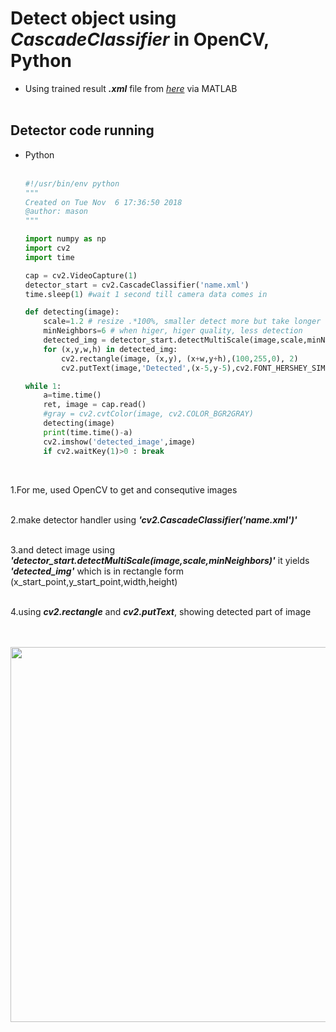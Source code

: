 # Detect object using _**CascadeClassifier**_ in OpenCV, Python
+ Using trained result _**.xml**_ file from [_here_](https://github.com/engcang/CascadeObjectDetector_MATLAB_Python/tree/master/Train_Detector_MATLAB) via MATLAB
</br></br>

## Detector code running
+ Python<br><br>
  ~~~python
  #!/usr/bin/env python
  """
  Created on Tue Nov  6 17:36:50 2018
  @author: mason
  """

  import numpy as np
  import cv2
  import time

  cap = cv2.VideoCapture(1)
  detector_start = cv2.CascadeClassifier('name.xml')
  time.sleep(1) #wait 1 second till camera data comes in

  def detecting(image):
      scale=1.2 # resize .*100%, smaller detect more but take longer
      minNeighbors=6 # when higer, higer quality, less detection
      detected_img = detector_start.detectMultiScale(image,scale,minNeighbors)
      for (x,y,w,h) in detected_img:
          cv2.rectangle(image, (x,y), (x+w,y+h),(100,255,0), 2)
          cv2.putText(image,'Detected',(x-5,y-5),cv2.FONT_HERSHEY_SIMPLEX,0.3,(100,255,0), 2)

  while 1:
      a=time.time()
      ret, image = cap.read()
      #gray = cv2.cvtColor(image, cv2.COLOR_BGR2GRAY)
      detecting(image)
      print(time.time()-a)    
      cv2.imshow('detected_image',image)
      if cv2.waitKey(1)>0 : break
  ~~~
<br>

1.For me, used OpenCV to get and consequtive images <br><br>

2.make detector handler using _**'cv2.CascadeClassifier('name.xml')'**_ <br><br>

3.and detect image using _**'detector_start.detectMultiScale(image,scale,minNeighbors)'**_ it yields _**'detected_img'**_ which is in rectangle form (x_start_point,y_start_point,width,height) <br><br>

4.using _**cv2.rectangle**_ and _**cv2.putText**_, showing detected part of image <br><br><br>

  <p align="center">
  <img src="https://github.com/engcang/image-files/blob/master/opencv/detected_py.gif" width="600" hspace="0"/>
  </p></br>
